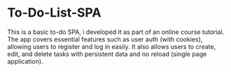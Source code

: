 # To-Do-List-SPA
This is a basic to-do SPA, i developed it as part of an online course tutorial. The app covers essential features such as user auth (with cookies), allowing users to register and log in easily. It also allows users to create, edit, and delete tasks with persistent data and no reload (single page application).
